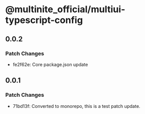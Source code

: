 # @multinite_official/multiui-typescript-config

## 0.0.2

### Patch Changes

- fe2f62e: Core package.json update

## 0.0.1

### Patch Changes

- 71bd13f: Converted to monorepo, this is a test patch update.
